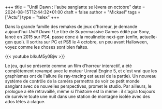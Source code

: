 +++
title = "Until Dawn : l'aube sanglante se lèvera en octobre"
date = 2024-08-15T12:44:32+01:00
draft = false
author = "Mickael"
tags = ["Actu"]
type = "telex"
+++

Dans la grande famille des remakes de jeux d'horreur, je demande aujourd'hui *Until Dawn* ! Le titre de Supermassive Games édité par Sony, lancé en 2015 sur PS4, passe donc à la moulinette next-gen (enfin, actuelle-gen quoi). Il sortira sur PC et PS5 le 4 octobre, un peu avant Halloween, voyez comme les choses sont bien faites. 

{{< youtube bIkuM5y0Bjw >}} 

Le jeu, qui se présente comme un film d'horreur interactif, a été complètement revampé avec le moteur Unreal Engine 5, et c'est vrai que les graphismes ont de l'allure (le ray-tracing est aussi de la partie). Un nouveau système de contrôle de la caméra permettra de voir ce petit monde sanglant avec de nouvelles perspectives, promet le studio. Par ailleurs, le prologue a été retravaillé, même si l'histoire est la même : il s'agira toujours de survivre toute une nuit dans une station de montagne isolée avec des ados têtes à claque.
